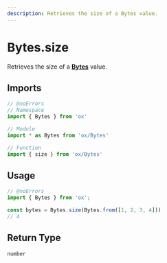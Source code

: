 ```yaml
---
description: Retrieves the size of a Bytes value.
---
```


# Bytes.size

Retrieves the size of a **[Bytes](/api/bytes)** value.

## Imports

```ts twoslash
// @noErrors
// Namespace 
import { Bytes } from 'ox'

// Module
import * as Bytes from 'ox/Bytes'

// Function
import { size } from 'ox/Bytes'
```

## Usage

```ts twoslash
// @noErrors
import { Bytes } from 'ox';

const bytes = Bytes.size(Bytes.from([1, 2, 3, 4]))
// 4
```

## Return Type

`number`